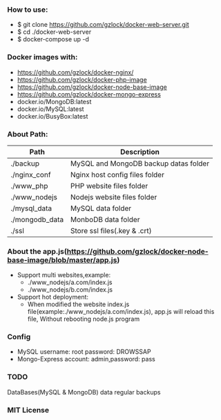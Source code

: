 ### How to use:
- $ git clone https://github.com/gzlock/docker-web-server.git
- $ cd ./docker-web-server
- $ docker-compose up -d


### Docker images with:
- https://github.com/gzlock/docker-nginx/
- https://github.com/gzlock/docker-php-image
- https://github.com/gzlock/docker-node-base-image
- https://github.com/gzlock/docker-mongo-express
- docker.io/MongoDB:latest
- docker.io/MySQL:latest
- docker.io/BusyBox:latest

### About Path:

Path  | Description
------------- | -------------
./backup      | MySQL and MongoDB backup datas folder
./nginx_conf  | Nginx host config files folder
./www_php     | PHP website files folder
./www_nodejs  | Nodejs website files folder
./mysql_data  | MySQL data folder
./mongodb_data | MonboDB data folder
./ssl | Store ssl files(.key & .crt)

### About the app.js(https://github.com/gzlock/docker-node-base-image/blob/master/app.js)
* Support multi websites,example:
  * ./www_nodejs/a.com/index.js
  * ./www_nodejs/b.com/index.js
* Support hot deployment:
  * When modified the website index.js file(example:./www_nodejs/a.com/index.js), app.js will reload this file, Without rebooting node.js program

### Config
- MySQL username: root password: DROWSSAP
- Mongo-Express account: admin,password: pass

### TODO
DataBases(MySQL & MongoDB) data regular backups


### MIT License
